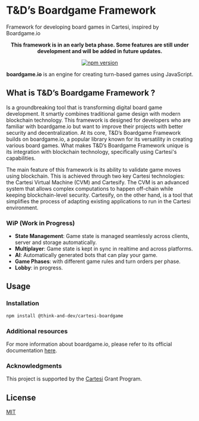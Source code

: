 # T&D’s Boardgame Framework

Framework for developing board games in Cartesi, inspired by Boardgame.io

<p align="center"><strong>This framework is in an early beta phase. Some features are still under development and will be added in future updates.</strong></p>

<p align="center">
<a href="https://www.npmjs.com/package/@think-and-dev/cartesi-boardgame"><img src="https://img.shields.io/npm/v/@think-and-dev/cartesi-boardgame" alt="npm version" /></a>
</p>

<p align="center">
  <strong>boardgame.io</strong> is an engine for creating turn-based games using JavaScript.
</p>

## What is T&D’s Boardgame Framework ?


Is a groundbreaking tool that is transforming digital board game development. It smartly combines traditional game design with modern blockchain technology. This framework is designed for developers who are familiar with boardgame.io but want to improve their projects with better security and decentralization.
At its core, T&D’s Boardgame Framework builds on boardgame.io, a popular library known for its versatility in creating various board games. What makes T&D’s Boardgame Framework unique is its integration with blockchain technology, specifically using Cartesi's capabilities.

The main feature of this framework is its ability to validate game moves using blockchain. This is achieved through two key Cartesi technologies: the Cartesi Virtual Machine (CVM) and Cartesify. 
The CVM is an advanced system that allows complex computations to happen off-chain while keeping blockchain-level security. Cartesify, on the other hand, is a tool that simplifies the process of adapting existing applications to run in the Cartesi environment.

### WiP (Work in Progress)

- **State Management**: Game state is managed seamlessly across clients, server and storage automatically.
- **Multiplayer**: Game state is kept in sync in realtime and across platforms.
- **AI**: Automatically generated bots that can play your game.
- **Game Phases**: with different game rules and turn orders per phase.
- **Lobby**: in progress.

## Usage

### Installation

```sh
npm install @think-and-dev/cartesi-boardgame
```

### Additional resources

For more information about boardgame.io, please refer to its official documentation  [here](https://boardgame.io/documentation/).

### Acknowledgments

This project is supported by the [Cartesi](https://cartesi.io/) Grant Program. 

## License

[MIT](LICENSE)
